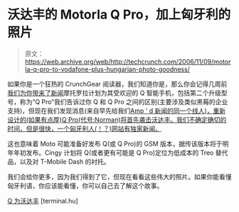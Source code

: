 # 沃达丰的 Motorla Q Pro，加上匈牙利的照片

> 原文：<https://web.archive.org/web/http://techcrunch.com/2006/11/09/motorla-q-pro-to-vodafone-plus-hungarian-photo-goodness/>

如果你是一个狂热的 CrunchGear 阅读器，我们知道你是，那么你会记得几周前[我们为你带来了新闻](https://web.archive.org/web/20140315044546/http://crunchgear.com/2006/10/16/motorola-q-pro-back-in-black/)摩托罗拉计划为其受欢迎的 Q 智能手机，包括第二个升级型号，称为“Q Pro”我们告诉过你 Q 和 Q Pro 之间的区别(主要涉及类似黑莓的企业支持)，但现在我们发现消息(来自早先给我们[Amp ' d 新闻的同一个线人)，重新设计的(如果有点厚)Q Pro(代号:Norman)将首先袭击沃达丰。我们不确定确切的时间，但是很快，一个匈牙利人(！？)网站有独家新闻。](https://web.archive.org/web/20140315044546/http://crunchgear.com/2006/11/09/ampd-mobile-to-launch-smartphones-starting-with-motorola-q/)

这也意味着 Moto 可能准备好发布 Q(或 Q Pro)的 GSM 版本，据传该版本将于明年年初发布。Cingy 计划将 Q(或者更有可能是 Q Pro)定位为低成本的 Treo 替代品，以及对 T-Mobile Dash 的衬托。

我们会给你更多，因为我们得到了它，但现在看看这些伟大的照片。如果你能看懂匈牙利语，你应该能看懂，你可以自己去了解这个故事。

[Q 为沃达丰](https://web.archive.org/web/20140315044546/http://www.terminal.hu/cikk.php?article_id=102093) [terminal.hu]